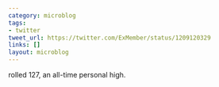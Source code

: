 ```yaml
---
category: microblog
tags:
- twitter
tweet_url: https://twitter.com/ExMember/status/1209120329
links: []
layout: microblog
---
```

rolled 127, an all-time personal high.
